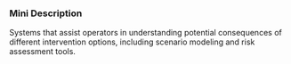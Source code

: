 ### Mini Description

Systems that assist operators in understanding potential consequences of different intervention options, including scenario modeling and risk assessment tools.
